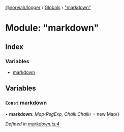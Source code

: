 [@norviah/logger](../README.md) › [Globals](../globals.md) › ["markdown"](_markdown_.md)

# Module: "markdown"

## Index

### Variables

* [markdown](_markdown_.md#const-markdown)

## Variables

### `Const` markdown

• **markdown**: *Map‹RegExp, Chalk.Chalk›* = new Map()

*Defined in [markdown.ts:4](https://github.com/norviah/logger/blob/190f4f0/src/markdown.ts#L4)*
